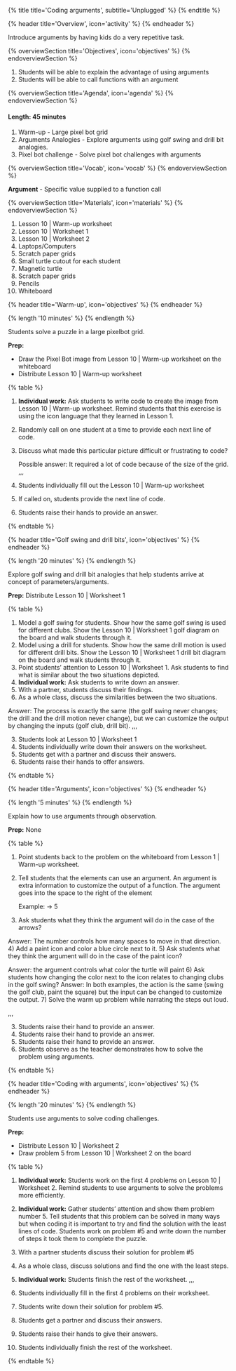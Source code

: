 {% title title='Coding arguments', subtitle='Unplugged' %}
{% endtitle %}

{% header title='Overview', icon='activity' %}
{% endheader %}

Introduce arguments by having kids do a very repetitive task.

{% overviewSection title='Objectives', icon='objectives' %}
{% endoverviewSection %}

1. Students will be able to explain the advantage of using arguments
2. Students will be able to call functions with an argument

{% overviewSection title='Agenda', icon='agenda' %}
{% endoverviewSection %}

#### Length: 45 minutes

1. Warm-up - Large pixel bot grid
2. Arguments Analogies - Explore arguments using golf swing and drill bit analogies.
3. Pixel bot challenge - Solve pixel bot challenges with arguments

{% overviewSection title='Vocab', icon='vocab' %}
{% endoverviewSection %}

**Argument** - Specific value supplied to a function call

{% overviewSection title='Materials', icon='materials' %}
{% endoverviewSection %}

1. Lesson 10 | Warm-up worksheet
1. Lesson 10 | Worksheet 1
1. Lesson 10 | Worksheet 2
1. Laptops/Computers
1. Scratch paper grids
1. Small turtle cutout for each student
1. Magnetic turtle
1. Scratch paper grids
1. Pencils
1. Whiteboard

{% header title='Warm-up', icon='objectives' %}
{% endheader %}

{% length '10 minutes' %}
{% endlength %}

Students solve a puzzle in a large pixelbot grid.

**Prep:**

- Draw the Pixel Bot image from Lesson 10 | Warm-up worksheet on the whiteboard
- Distribute Lesson 10 | Warm-up worksheet

{% table %}

1) **Individual work:** Ask students to write code to create the image from Lesson 10 | Warm-up worksheet.  Remind students that this exercise is using the icon language that they learned in Lesson 1.
2) Randomly call on one student at a time to provide each next line of code.
3) Discuss what made this particular picture difficult or frustrating to code?

	Possible answer: It required a lot of code because of the size of the grid.
,,,

1) Students individually fill out the Lesson 10 | Warm-up worksheet
2) If called on, students provide the next line of code.
3) Students raise their hands to provide an answer.

{% endtable %}

{% header title='Golf swing and drill bits', icon='objectives' %}
{% endheader %}

{% length '20 minutes' %}
{% endlength %}

Explore golf swing and drill bit analogies that help students arrive at concept of parameters/arguments.

**Prep:** Distribute Lesson 10 | Worksheet 1

{% table %}

1) Model a golf swing for students. Show how the same golf swing is used for different clubs. Show the Lesson 10 | Worksheet 1 golf diagram on the board and walk students through it.
2) Model using a drill for students. Show how the same drill motion is used for different drill bits. Show the Lesson 10 | Worksheet 1 drill bit diagram on the board and walk students through it.
3) Point students’ attention to Lesson 10 | Worksheet 1. Ask students to find what is similar about the two situations depicted.
4) **Individual work:** Ask students to write down an answer.
5) With a partner, students discuss their findings.
6) As a whole class, discuss the similarities between the two situations.

Answer: The process is exactly the same (the golf swing never changes; the drill and the drill motion never change), but we can customize the output by changing the inputs (golf club, drill bit).
,,,

3) Students look at Lesson 10 | Worksheet 1
4) Students individually write down their answers on the worksheet.
5) Students get with a partner and discuss their answers.
6) Students raise their hands to offer answers.

{% endtable %}

{% header title='Arguments', icon='objectives' %}
{% endheader %}

{% length '5 minutes' %}
{% endlength %}

Explain how to use arguments through observation.

**Prep:** None

{% table %}

1) Point students back to the problem on the whiteboard from Lesson 1 | Warm-up worksheet.
2) Tell students that the elements can use an argument. An argument is extra information to customize the output of a function. The argument goes into the space to the right of the element

	Example: → 5
3) Ask students what they think the argument will do in the case of the arrows?

  Answer: The number controls how many spaces to move in that direction.
4) Add a paint icon and color a blue circle next to it.
5) Ask students what they think the argument will do in the case of the paint icon?

  Answer: the argument controls what color the turtle will paint
6) Ask students how changing the color next to the icon relates to changing clubs in the golf swing?
  Answer: In both examples, the action is the same (swing the golf club, paint the square) but the input can be changed to customize the output.
7) Solve the warm up problem while narrating the steps out loud.

,,,

3) Students raise their hand to provide an answer.
5) Students raise their hand to provide an answer.
6) Students raise their hand to provide an answer.
7) Students observe as the teacher demonstrates how to solve the problem using arguments.

{% endtable %}

{% header title='Coding with arguments', icon='objectives' %}
{% endheader %}

{% length '20 minutes' %}
{% endlength %}

Students use arguments to solve coding challenges.

**Prep:**

- Distribute Lesson 10 | Worksheet 2
- Draw problem 5 from Lesson 10 | Worksheet 2 on the board

{% table %}

1) **Individual work:** Students work on the first 4 problems on Lesson 10 | Worksheet 2. Remind students to use arguments to solve the problems more efficiently.
2) **Individual work:** Gather students’ attention and show them problem number 5. Tell students that this problem can be solved in many ways but when coding it is important to try and find the solution with the least lines of code. Students work on problem #5 and write down the number of steps it took them to complete the puzzle.
3) With a partner students discuss their solution for problem #5
4) As a whole class, discuss solutions and find the one with the least steps.
5) **Individual work:** Students finish the rest of the worksheet.
,,,

1) Students individually fill in the first 4 problems on their worksheet.
2) Students write down their solution for problem #5.
3) Students get a partner and discuss their answers.
4) Students raise their hands to give their answers.
5) Students individually finish the rest of the worksheet.

{% endtable %}
